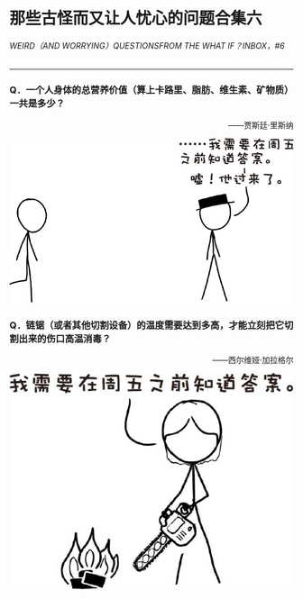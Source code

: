 # 那些古怪而又让人忧心的问题合集六
###### WEIRD（AND WORRYING）QUESTIONSFROM THE WHAT IF？INBOX，#6
***
### Q．一个人身体的总营养价值（算上卡路里、脂肪、维生素、矿物质）一共是多少？
<p align="right">——贾斯廷·里斯纳</p>

![10](./imgs/WIB-10.png)

### Q．链锯（或者其他切割设备）的温度需要达到多高，才能立刻把它切割出来的伤口高温消毒？
<p align="right">——西尔维娅·加拉格尔</p>

![11](./imgs/WIB-11.png)
